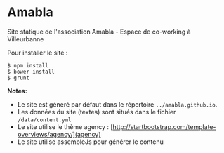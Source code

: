 Amabla
======

Site statique de l'association Amabla - Espace de co-working à Villeurbanne


Pour installer le site :

    $ npm install
    $ bower install
    $ grunt
    


__Notes:__

* Le site est généré par défaut dans le répertoire <code>../amabla.github.io</code>.
* Les données du site (textes) sont situés dans le fichier <code>/data/content.yml</code>
* Le site utilise le thème agency : [http://startbootstrap.com/template-overviews/agency/](agency)
* Le site utilise assembleJs pour générer le contenu



